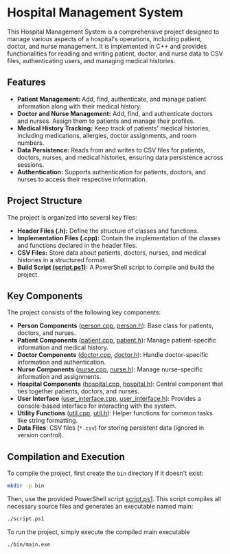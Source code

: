 # Hospital Management System

This Hospital Management System is a comprehensive project designed to manage various aspects of a hospital's operations, including patient, doctor, and nurse management. It is implemented in C++ and provides functionalities for reading and writing patient, doctor, and nurse data to CSV files, authenticating users, and managing medical histories.

## Features

- **Patient Management:** Add, find, authenticate, and manage patient information along with their medical history.
- **Doctor and Nurse Management:** Add, find, and authenticate doctors and nurses. Assign them to patients and manage their profiles.
- **Medical History Tracking:** Keep track of patients' medical histories, including medications, allergies, doctor assignments, and room numbers.
- **Data Persistence:** Reads from and writes to CSV files for patients, doctors, nurses, and medical histories, ensuring data persistence across sessions.
- **Authentication:** Supports authentication for patients, doctors, and nurses to access their respective information.

## Project Structure

The project is organized into several key files:

- **Header Files (.h):** Define the structure of classes and functions.
- **Implementation Files (.cpp):** Contain the implementation of the classes and functions declared in the header files.
- **CSV Files:** Store data about patients, doctors, nurses, and medical histories in a structured format.
- **Build Script [(script.ps1)](./script.ps1):** A PowerShell script to compile and build the project.

## Key Components

The project consists of the following key components:

- **Person Components** ([person.cpp](./person.cpp), [person.h](./person.h)): Base class for patients, doctors, and nurses.
- **Patient Components** ([patient.cpp](./patient.cpp), [patient.h](./patient.h)): Manage patient-specific information and medical history.
- **Doctor Components** ([doctor.cpp](./doctor.cpp), [doctor.h](./doctor.h)): Handle doctor-specific information and authentication.
- **Nurse Components** ([nurse.cpp](./nurse.cpp), [nurse.h](./nurse.h)): Manage nurse-specific information and assignments.
- **Hospital Components** ([hospital.cpp](./hospital.cpp), [hospital.h](./hospital.h)): Central component that ties together patients, doctors, and nurses.
- **User Interface** ([user_interface.cpp](./user_interface.cpp), [user_interface.h](./user_interface.h)): Provides a console-based interface for interacting with the system.
- **Utility Functions** ([util.cpp](./util.cpp), [util.h](./util.h)): Helper functions for common tasks like string formatting.
- **Data Files**: CSV files (`*.csv`) for storing persistent data (ignored in version control).

## Compilation and Execution

To compile the project, first create the `bin` directory if it doesn't exist:

```bash
mkdir -p bin
```

Then, use the provided PowerShell script [script.ps1](./script.ps1). This script compiles all necessary source files and generates an executable named main:

```bash
./script.ps1
```

To run the project, simply execute the compiled main executable

```bash
./bin/main.exe
```
